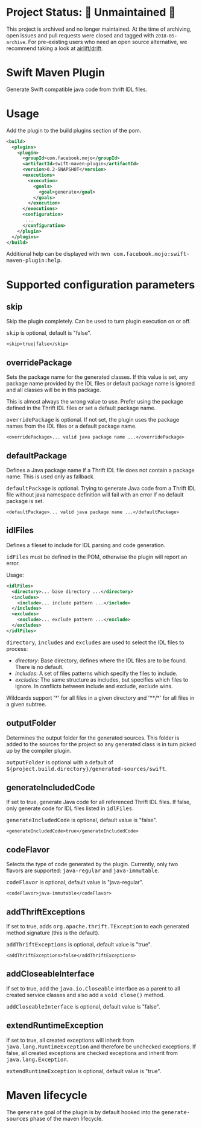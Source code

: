 # Project Status: 🚨 Unmaintained 🚨

This project is archived and no longer maintained. At the time of archiving,
open issues and pull requests were closed and tagged with `2018-05-archive`.
For pre-existing users who need an open source alternative, we recommend taking
a look at [airlift/drift](https://github.com/airlift/drift).

# Swift Maven Plugin

Generate Swift compatible java code from thrift IDL files.

# Usage

Add the plugin to the build plugins section of the pom.

```xml
<build>
  <plugins>
    <plugin>
      <groupId>com.facebook.mojo</groupId>
      <artifactId>swift-maven-plugin</artifactId>
      <version>0.2-SNAPSHOT</version>
      <executions>
        <execution>
          <goals>
            <goal>generate</goal>
          </goals>
        </execution>
      </executions>
      <configuration>
       ...
      </configuration>
    </plugin>
  </plugins>
</build>
```

Additional help can be displayed with <tt>mvn com.facebook.mojo:swift-maven-plugin:help</tt>.

# Supported configuration parameters

## skip

Skip the plugin completely. Can be used to turn plugin execution on or off.

<tt>skip</tt> is optional, default is "false".

    <skip>true|false</skip>

## overridePackage

Sets the package name for the generated classes. If this value is set, any package name provided by the IDL files or default package name is ignored
and all classes will be in this package.

This is almost always the wrong value to use. Prefer using the package defined in the Thrift IDL files or set a default package name.

<tt>overridePackage</tt> is optional. If not set, the plugin uses the package names from the IDL files or a default package name.

    <overridePackage>... valid java package name ...</overridePackage>

## defaultPackage

Defines a Java package name if a Thrift IDL file does not contain a package name. This is used only as fallback.

<tt>defaultPackage</tt> is optional. Trying to generate Java code from a Thrift IDL file without java namespace definition will fail with an error if no default package is set.

    <defaultPackage>... valid java package name ...</defaultPackage>

## idlFiles

Defines a fileset to include for IDL parsing and code generation.

<tt>idFiles</tt> must be defined in the POM, otherwise the plugin will report an error.

Usage:
```xml
<idlFiles>
  <directory>... base directory ...</directory>
  <includes>
    <include>... include pattern ...</include>
  </includes>
  <excludes>
    <exclude>... exclude pattern ...</exclude>
  </excludes>
</idlFiles>
```

<tt>directory</tt>, <tt>includes</tt> and <tt>excludes</tt> are used to select the IDL files to process:

* *directory*: Base directory, defines where the IDL files are to be found. There is no default.
* *includes*: A set of files patterns which specify the files to include.
* *excludes*: The same structure as includes, but specifies which files to ignore. In conflicts between include and exclude, exclude wins.

Wildcards support '\*' for all files in a given directory and '\*\*/\*' for all files in a given subtree.

## outputFolder

Determines the output folder for the generated sources. This folder is added to the sources for the project so any generated class is in turn picked up by the compiler plugin.

<tt>outputFolder</tt> is optional with a default of <tt>${project.build.directory}/generated-sources/swift</tt>.

## generateIncludedCode

If set to true, generate Java code for all referenced Thrift IDL files. If false, only generate code for IDL files listed in <tt>idlFiles</tt>.

<tt>generateIncludedCode</tt> is optional, default value is "false".

    <generateIncludedCode>true</generateIncludedCode>

## codeFlavor

Selects the type of code generated by the plugin. Currently, only two flavors are supported: <tt>java-regular</tt> and <tt>java-immutable</tt>.

<tt>codeFlavor</tt> is optional, default value is "java-regular".

    <codeFlavor>java-immutable</codeFlavor>

## addThriftExceptions

If set to true, adds <tt>org.apache.thrift.TException</tt> to each generated method signature (this is the default). 

<tt>addThriftExceptions</tt> is optional, default value is "true".

    <addThriftExceptions>false</addThriftExceptions>

## addCloseableInterface

If set to true, add the <tt>java.io.Closeable</tt> interface as a parent to all created service classes and also add a <tt>void close()</tt> method.

<tt>addCloseableInterface</tt> is optional, default value is "false".

## extendRuntimeException

If set to true, all created exceptions will inherit from <tt>java.lang.RuntimeException</tt> and therefore be unchecked exceptions. If false, all
created exceptions are checked exceptions and inherit from <tt>java.lang.Exception</tt>.

<tt>extendRuntimeException</tt> is optional, default value is "true".

# Maven lifecycle

The <tt>generate</tt> goal of the plugin is by default hooked into the <tt>generate-sources</tt> phase of the maven lifecycle.
